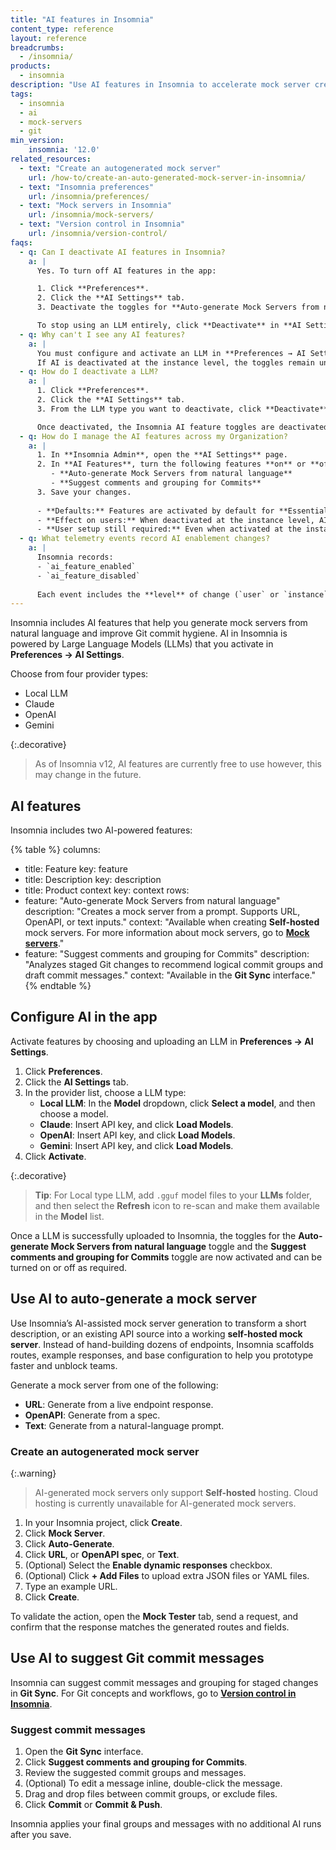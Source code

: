 ```yaml
---
title: "AI features in Insomnia"
content_type: reference
layout: reference
breadcrumbs:
  - /insomnia/
products:
  - insomnia
description: "Use AI features in Insomnia to accelerate mock server creation and improve Git commit hygiene. Enable features by activating a large language model (LLM) in **Preferences → AI Settings** and turning on the feature toggles."
tags:
  - insomnia
  - ai
  - mock-servers
  - git
min_version:
    insomnia: '12.0'
related_resources:
  - text: "Create an autogenerated mock server"
    url: /how-to/create-an-auto-generated-mock-server-in-insomnia/
  - text: "Insomnia preferences"
    url: /insomnia/preferences/
  - text: "Mock servers in Insomnia"
    url: /insomnia/mock-servers/
  - text: "Version control in Insomnia"
    url: /insomnia/version-control/
faqs:
  - q: Can I deactivate AI features in Insomnia?
    a: |
      Yes. To turn off AI features in the app:

      1. Click **Preferences**.
      2. Click the **AI Settings** tab.
      3. Deactivate the toggles for **Auto-generate Mock Servers from natural language** and **Suggest comments and grouping for Commits**.

      To stop using an LLM entirely, click **Deactivate** in **AI Settings**.  
  - q: Why can't I see any AI features?
    a: |
      You must configure and activate an LLM in **Preferences → AI Settings**.  
      If AI is deactivated at the instance level, the toggles remain unavailable in the UI.
  - q: How do I deactivate a LLM?
    a: |
      1. Click **Preferences**.
      2. Click the **AI Settings** tab.
      3. From the LLM type you want to deactivate, click **Deactivate**.

      Once deactivated, the Insomnia AI feature toggles are deactivated until a new LLM is configured.
  - q: How do I manage the AI features across my Organization?
    a: |
      1. In **Insomnia Admin**, open the **AI Settings** page.
      2. In **AI Features**, turn the following features **on** or **off** at the instance level:
         - **Auto-generate Mock Servers from natural language**
         - **Suggest comments and grouping for Commits**
      3. Save your changes.
      
      - **Defaults:** Features are activated by default for **Essentials** and **Pro** plans, and deactivated by default for **Enterprise** plans.
      - **Effect on users:** When deactivated at the instance level, AI-supported features do not appear in the main app UI and the toggles in **Preferences → AI Settings** display an error explanation.
      - **User setup still required:** Even when activated at the instance level, each user must **activate a model** in **Preferences → AI Settings** before they can turn on feature toggles.
  - q: What telemetry events record AI enablement changes?
    a: |
      Insomnia records:
      - `ai_feature_enabled`
      - `ai_feature_disabled`
      
      Each event includes the **level** of change (`user` or `instance`).    
---
```


Insomnia includes AI features that help you generate mock servers from natural language and improve Git commit hygiene. AI in Insomnia is powered by Large Language Models (LLMs) that you activate in **Preferences → AI Settings**. 

Choose from four provider types: 
- Local LLM
- Claude
- OpenAI
- Gemini

{:.decorative}
> As of Insomnia v12, AI features are currently free to use however, this may change in the future.

## AI features

Insomnia includes two AI-powered features:

{% table %}
columns:
  - title: Feature
    key: feature
  - title: Description
    key: description
  - title: Product context
    key: context
rows:
  - feature: "Auto-generate Mock Servers from natural language"
    description: "Creates a mock server from a prompt. Supports URL, OpenAPI, or text inputs."
    context: "Available when creating **Self-hosted** mock servers. For more information about mock servers, go to [**Mock servers**](/insomnia/mock-servers/)."
  - feature: "Suggest comments and grouping for Commits"
    description: "Analyzes staged Git changes to recommend logical commit groups and draft commit messages."
    context: "Available in the **Git Sync** interface."
{% endtable %}

## Configure AI in the app

Activate features by choosing and uploading an LLM in **Preferences → AI Settings**.

1. Click **Preferences**.  
2. Click the **AI Settings** tab.  
3. In the provider list, choose a LLM type: 
    - **Local LLM**: In the **Model** dropdown, click **Select a model**, and then choose a model.
    - **Claude**: Insert API key, and click **Load Models**.
    - **OpenAI**: Insert API key, and click **Load Models**.
    - **Gemini**: Insert API key, and click **Load Models**.    
4. Click **Activate**.

{:.decorative}
> **Tip**: For Local type LLM, add `.gguf` model files to your **LLMs** folder, and then select the **Refresh** icon to re-scan and make them available in the **Model** list.

Once a LLM is successfully uploaded to Insomnia, the toggles for the **Auto-generate Mock Servers from natural language** toggle and the **Suggest comments and grouping for Commits** toggle are now activated and can be turned on or off as required.

## Use AI to auto-generate a mock server

Use Insomnia’s AI-assisted mock server generation to transform a short description, or an existing API source into a working **self-hosted mock server**. Instead of hand-building dozens of endpoints, Insomnia scaffolds routes, example responses, and base configuration to help you prototype faster and unblock teams.

Generate a mock server from one of the following:
- **URL**: Generate from a live endpoint response.  
- **OpenAPI**: Generate from a spec.  
- **Text**: Generate from a natural-language prompt. 

### Create an autogenerated mock server

{:.warning}
> AI-generated mock servers only support **Self-hosted** hosting. Cloud hosting is currently unavailable for AI-generated mock servers.

1. In your Insomnia project, click **Create**.  
2. Click **Mock Server**.  
3. Click **Auto-Generate**.  
4. Click **URL**, or **OpenAPI spec**, or **Text**. 
5. (Optional) Select the **Enable dynamic responses** checkbox.  
6. (Optional) Click **+ Add Files** to upload extra JSON files or YAML files.
7. Type an example URL.
8. Click **Create**.

To validate the action, open the **Mock Tester** tab, send a request, and confirm that the response matches the generated routes and fields.

## Use AI to suggest Git commit messages

Insomnia can suggest commit messages and grouping for staged changes in **Git Sync**. For Git concepts and workflows, go to [**Version control in Insomnia**](insomnia/version-control/).

### Suggest commit messages

1. Open the **Git Sync** interface.  
2. Click **Suggest comments and grouping for Commits**.  
3. Review the suggested commit groups and messages.  
4. (Optional) To edit a message inline, double-click the message.  
5. Drag and drop files between commit groups, or exclude files.  
6. Click **Commit** or **Commit & Push**.

Insomnia applies your final groups and messages with no additional AI runs after you save.